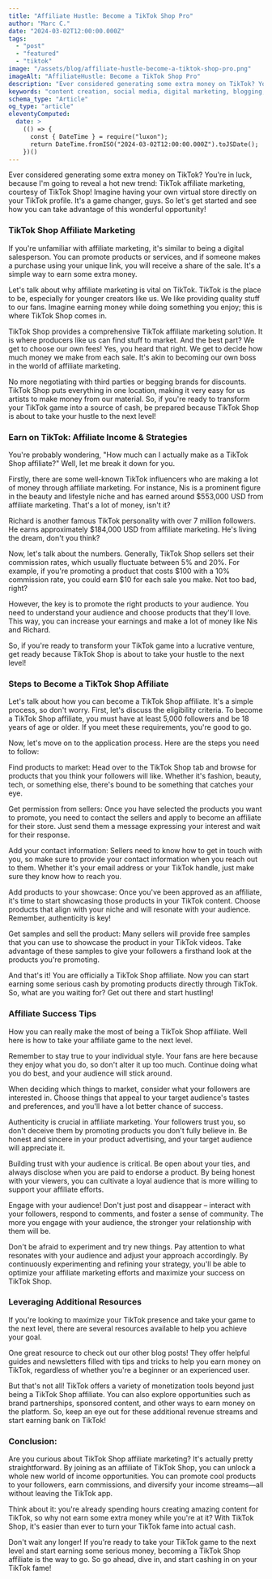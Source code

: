 ```yaml
---
title: "Affiliate Hustle: Become a TikTok Shop Pro"
author: "Marc C."
date: "2024-03-02T12:00:00.000Z"
tags:
  - "post"
  - "featured"
  - "tiktok"
image: "/assets/blog/affiliate-hustle-become-a-tiktok-shop-pro.png"
imageAlt: "AffiliateHustle: Become a TikTok Shop Pro"
description: "Ever considered generating some extra money on TikTok? You're in luck, because I'm going to reveal a hot new trend: TikTok affiliate marketing, courtesy..."
keywords: "content creation, social media, digital marketing, blogging, SEO, content strategy, social media marketing, online marketing"
schema_type: "Article"
og_type: "article"
eleventyComputed:
  date: >
    (() => {
      const { DateTime } = require("luxon");
      return DateTime.fromISO("2024-03-02T12:00:00.000Z").toJSDate();
    })()
---
```

Ever considered generating some extra money on TikTok? You're in luck, because I'm going to reveal a hot new trend: TikTok affiliate marketing, courtesy of TikTok Shop! Imagine having your own virtual store directly on your TikTok profile. It's a game changer, guys. So let's get started and see how you can take advantage of this wonderful opportunity!



### TikTok Shop Affiliate Marketing

If you're unfamiliar with affiliate marketing, it's similar to being a digital salesperson. You can promote products or services, and if someone makes a purchase using your unique link, you will receive a share of the sale. It's a simple way to earn some extra money. 



Let's talk about why affiliate marketing is vital on TikTok. TikTok is the place to be, especially for younger creators like us. We like providing quality stuff to our fans. Imagine earning money while doing something you enjoy; this is where TikTok Shop comes in. 



TikTok Shop provides a comprehensive TikTok affiliate marketing solution. It is where producers like us can find stuff to market. And the best part? We get to choose our own fees! Yes, you heard that right. We get to decide how much money we make from each sale. It's akin to becoming our own boss in the world of affiliate marketing.



No more negotiating with third parties or begging brands for discounts. TikTok Shop puts everything in one location, making it very easy for us artists to make money from our material. So, if you're ready to transform your TikTok game into a source of cash, be prepared because TikTok Shop is about to take your hustle to the next level!



### Earn on TikTok: Affiliate Income & Strategies

You're probably wondering, "How much can I actually make as a TikTok Shop affiliate?" Well, let me break it down for you.



Firstly, there are some well-known TikTok influencers who are making a lot of money through affiliate marketing. For instance, Nis is a prominent figure in the beauty and lifestyle niche and has earned around $553,000 USD from affiliate marketing. That's a lot of money, isn't it?



Richard is another famous TikTok personality with over 7 million followers. He earns approximately $184,000 USD from affiliate marketing. He's living the dream, don't you think?



Now, let's talk about the numbers. Generally, TikTok Shop sellers set their commission rates, which usually fluctuate between 5% and 20%. For example, if you're promoting a product that costs $100 with a 10% commission rate, you could earn $10 for each sale you make. Not too bad, right?



However, the key is to promote the right products to your audience. You need to understand your audience and choose products that they'll love. This way, you can increase your earnings and make a lot of money like Nis and Richard.



So, if you're ready to transform your TikTok game into a lucrative venture, get ready because TikTok Shop is about to take your hustle to the next level!



### Steps to Become a TikTok Shop Affiliate



Let's talk about how you can become a TikTok Shop affiliate. It's a simple process, so don't worry. First, let's discuss the eligibility criteria. To become a TikTok Shop affiliate, you must have at least 5,000 followers and be 18 years of age or older. If you meet these requirements, you're good to go.



Now, let's move on to the application process. Here are the steps you need to follow:



Find products to market: Head over to the TikTok Shop tab and browse for products that you think your followers will like. Whether it's fashion, beauty, tech, or something else, there's bound to be something that catches your eye.



Get permission from sellers: Once you have selected the products you want to promote, you need to contact the sellers and apply to become an affiliate for their store. Just send them a message expressing your interest and wait for their response.



Add your contact information: Sellers need to know how to get in touch with you, so make sure to provide your contact information when you reach out to them. Whether it's your email address or your TikTok handle, just make sure they know how to reach you.



Add products to your showcase: Once you've been approved as an affiliate, it's time to start showcasing those products in your TikTok content. Choose products that align with your niche and will resonate with your audience. Remember, authenticity is key!



Get samples and sell the product: Many sellers will provide free samples that you can use to showcase the product in your TikTok videos. Take advantage of these samples to give your followers a firsthand look at the products you're promoting.



And that's it! You are officially a TikTok Shop affiliate. Now you can start earning some serious cash by promoting products directly through TikTok. So, what are you waiting for? Get out there and start hustling!

### Affiliate Success Tips



How you can really make the most of being a TikTok Shop affiliate. Well here is how to take your affiliate game to the next level.



Remember to stay true to your individual style. Your fans are here because they enjoy what you do, so don't alter it up too much. Continue doing what you do best, and your audience will stick around.

When deciding which things to market, consider what your followers are interested in. Choose things that appeal to your target audience's tastes and preferences, and you'll have a lot better chance of success.



Authenticity is crucial in affiliate marketing. Your followers trust you, so don't deceive them by promoting products you don't fully believe in. Be honest and sincere in your product advertising, and your target audience will appreciate it.



Building trust with your audience is critical. Be open about your ties, and always disclose when you are paid to endorse a product. By being honest with your viewers, you can cultivate a loyal audience that is more willing to support your affiliate efforts.



Engage with your audience! Don't just post and disappear – interact with your followers, respond to comments, and foster a sense of community. The more you engage with your audience, the stronger your relationship with them will be.



Don't be afraid to experiment and try new things. Pay attention to what resonates with your audience and adjust your approach accordingly. By continuously experimenting and refining your strategy, you'll be able to optimize your affiliate marketing efforts and maximize your success on TikTok Shop.



### Leveraging Additional Resources

If you're looking to maximize your TikTok presence and take your game to the next level, there are several resources available to help you achieve your goal.



One great resource to check out our other blog posts! They offer helpful guides and newsletters filled with tips and tricks to help you earn money on TikTok, regardless of whether you're a beginner or an experienced user.



But that's not all! TikTok offers a variety of monetization tools beyond just being a TikTok Shop affiliate. You can also explore opportunities such as brand partnerships, sponsored content, and other ways to earn money on the platform. So, keep an eye out for these additional revenue streams and start earning bank on TikTok!



### Conclusion:

Are you curious about TikTok Shop affiliate marketing? It's actually pretty straightforward. By joining as an affiliate of TikTok Shop, you can unlock a whole new world of income opportunities. You can promote cool products to your followers, earn commissions, and diversify your income streams—all without leaving the TikTok app.



Think about it: you're already spending hours creating amazing content for TikTok, so why not earn some extra money while you're at it? With TikTok Shop, it's easier than ever to turn your TikTok fame into actual cash.



Don't wait any longer! If you're ready to take your TikTok game to the next level and start earning some serious money, becoming a TikTok Shop affiliate is the way to go. So go ahead, dive in, and start cashing in on your TikTok fame!
